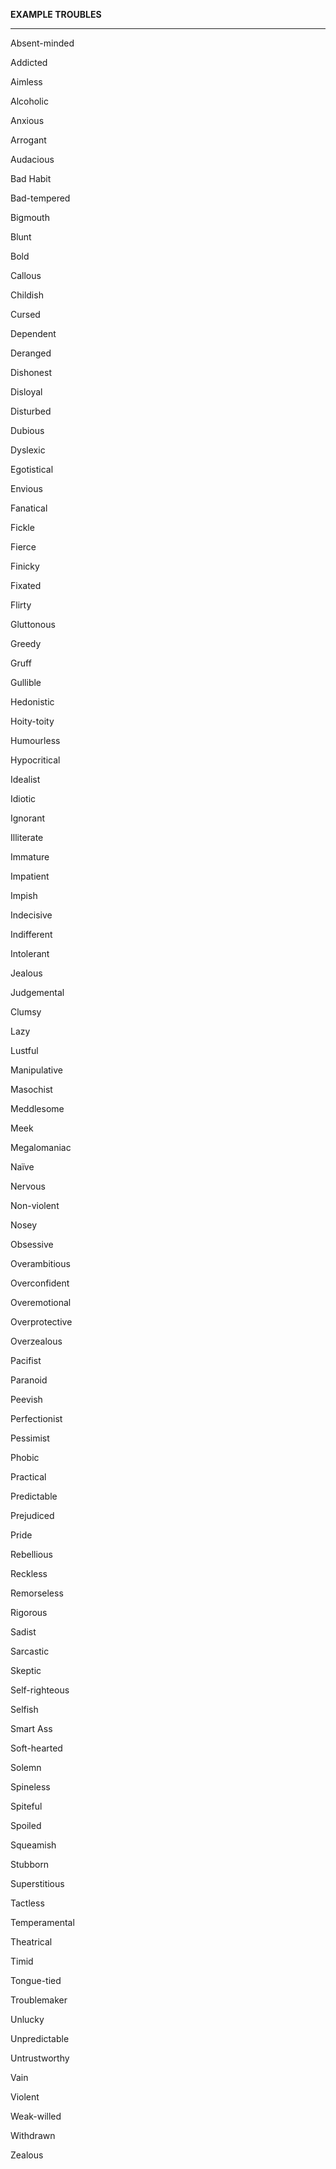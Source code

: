 

**EXAMPLE TROUBLES**


---

Absent-minded

Addicted

Aimless

Alcoholic

Anxious

Arrogant

Audacious

Bad Habit

Bad-tempered

Bigmouth

Blunt

Bold

Callous

Childish

Cursed

Dependent

Deranged

Dishonest

Disloyal

Disturbed

Dubious

Dyslexic

Egotistical

Envious

Fanatical

Fickle

Fierce

Finicky

Fixated

Flirty

Gluttonous

Greedy

Gruff

Gullible

Hedonistic

Hoity-toity

Humourless

Hypocritical

Idealist

Idiotic

Ignorant

Illiterate

Immature

Impatient

Impish

Indecisive

Indifferent

Intolerant

Jealous

Judgemental

Clumsy

Lazy

Lustful

Manipulative

Masochist

Meddlesome

Meek

Megalomaniac

Naïve

Nervous

Non-violent

Nosey

Obsessive

Overambitious

Overconfident

Overemotional

Overprotective

Overzealous

Pacifist

Paranoid

Peevish

Perfectionist

Pessimist

Phobic

Practical

Predictable

Prejudiced

Pride

Rebellious

Reckless

Remorseless

Rigorous

Sadist

Sarcastic

Skeptic

Self-righteous

Selfish

Smart Ass

Soft-hearted

Solemn

Spineless

Spiteful

Spoiled

Squeamish

Stubborn

Superstitious

Tactless

Temperamental

Theatrical

Timid

Tongue-tied

Troublemaker

Unlucky

Unpredictable

Untrustworthy

Vain

Violent

Weak-willed

Withdrawn

Zealous